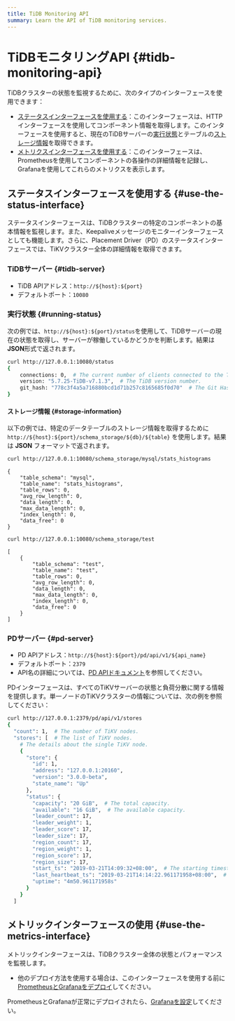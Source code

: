 ```yaml
---
title: TiDB Monitoring API
summary: Learn the API of TiDB monitoring services.
---
```


# TiDBモニタリングAPI {#tidb-monitoring-api}

TiDBクラスターの状態を監視するために、次のタイプのインターフェースを使用できます：

- [ステータスインターフェースを使用する](#use-the-status-interface)：このインターフェースは、HTTPインターフェースを使用してコンポーネント情報を取得します。このインターフェースを使用すると、現在のTiDBサーバーの[実行状態](#running-status)とテーブルの[ストレージ情報](#storage-information)を取得できます。
- [メトリクスインターフェースを使用する](#use-the-metrics-interface)：このインターフェースは、Prometheusを使用してコンポーネントの各操作の詳細情報を記録し、Grafanaを使用してこれらのメトリクスを表示します。

## ステータスインターフェースを使用する {#use-the-status-interface}

ステータスインターフェースは、TiDBクラスターの特定のコンポーネントの基本情報を監視します。また、Keepaliveメッセージのモニターインターフェースとしても機能します。さらに、Placement Driver（PD）のステータスインターフェースでは、TiKVクラスター全体の詳細情報を取得できます。

### TiDBサーバー {#tidb-server}

- TiDB APIアドレス：`http://${host}:${port}`
- デフォルトポート：`10080`

### 実行状態 {#running-status}

次の例では、`http://${host}:${port}/status`を使用して、TiDBサーバーの現在の状態を取得し、サーバーが稼働しているかどうかを判断します。結果は**JSON**形式で返されます。

```bash
curl http://127.0.0.1:10080/status
{
    connections: 0,  # The current number of clients connected to the TiDB server.
    version: "5.7.25-TiDB-v7.1.3",  # The TiDB version number.
    git_hash: "778c3f4a5a716880bcd1d71b257c8165685f0d70"  # The Git Hash of the current TiDB code.
}
```

#### ストレージ情報 {#storage-information}

以下の例では、特定のデータテーブルのストレージ情報を取得するために `http://${host}:${port}/schema_storage/${db}/${table}` を使用します。結果は **JSON** フォーマットで返されます。

```bash
curl http://127.0.0.1:10080/schema_storage/mysql/stats_histograms
```

    {
        "table_schema": "mysql",
        "table_name": "stats_histograms",
        "table_rows": 0,
        "avg_row_length": 0,
        "data_length": 0,
        "max_data_length": 0,
        "index_length": 0,
        "data_free": 0
    }

```bash
curl http://127.0.0.1:10080/schema_storage/test
```

    [
        {
            "table_schema": "test",
            "table_name": "test",
            "table_rows": 0,
            "avg_row_length": 0,
            "data_length": 0,
            "max_data_length": 0,
            "index_length": 0,
            "data_free": 0
        }
    ]

### PDサーバー {#pd-server}

- PD APIアドレス：`http://${host}:${port}/pd/api/v1/${api_name}`
- デフォルトポート：`2379`
- API名の詳細については、[PD APIドキュメント](https://download.pingcap.com/pd-api-v1.html)を参照してください。

PDインターフェースは、すべてのTiKVサーバーの状態と負荷分散に関する情報を提供します。単一ノードのTiKVクラスターの情報については、次の例を参照してください：

```bash
curl http://127.0.0.1:2379/pd/api/v1/stores
{
  "count": 1,  # The number of TiKV nodes.
  "stores": [  # The list of TiKV nodes.
    # The details about the single TiKV node.
    {
      "store": {
        "id": 1,
        "address": "127.0.0.1:20160",
        "version": "3.0.0-beta",
        "state_name": "Up"
      },
      "status": {
        "capacity": "20 GiB",  # The total capacity.
        "available": "16 GiB",  # The available capacity.
        "leader_count": 17,
        "leader_weight": 1,
        "leader_score": 17,
        "leader_size": 17,
        "region_count": 17,
        "region_weight": 1,
        "region_score": 17,
        "region_size": 17,
        "start_ts": "2019-03-21T14:09:32+08:00",  # The starting timestamp.
        "last_heartbeat_ts": "2019-03-21T14:14:22.961171958+08:00",  # The timestamp of the last heartbeat.
        "uptime": "4m50.961171958s"
      }
    }
  ]
```

## メトリックインターフェースの使用 {#use-the-metrics-interface}

メトリックインターフェースは、TiDBクラスター全体の状態とパフォーマンスを監視します。

- 他のデプロイ方法を使用する場合は、このインターフェースを使用する前に[PrometheusとGrafanaをデプロイ](/deploy-monitoring-services.md)してください。

PrometheusとGrafanaが正常にデプロイされたら、[Grafanaを設定](/deploy-monitoring-services.md#configure-grafana)してください。
